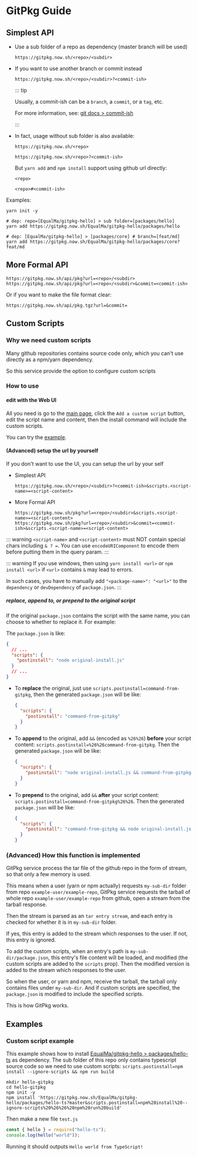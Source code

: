 ---
---

# GitPkg Guide

## Simplest API

- Use a sub folder of a repo as dependency (master branch will be used)

  ```
  https://gitpkg.now.sh/<repo>/<subdir>
  ```

- If you want to use another branch or commit instead

  ```
  https://gitpkg.now.sh/<repo>/<subdir>?<commit-ish>
  ```

  ::: tip

  Usually, a commit-ish can be a `branch`, a `commit`, or a `tag`, etc.

  For more information, see: [git docs > commit-ish](https://git-scm.com/docs/gitglossary#Documentation/gitglossary.txt-aiddefcommit-ishacommit-ishalsocommittish)

  :::

- In fact, usage without sub folder is also available:

  `https://gitpkg.now.sh/<repo>`

  `https://gitpkg.now.sh/<repo>?<commit-ish>`

  But `yarn add` and `npm install` support using github url directly:

  `<repo>`

  `<repo>#<commit-ish>`

Examples:

```shell
yarn init -y

# dep: repo=[EqualMa/gitpkg-hello] > sub folder=[packages/hello]
yarn add https://gitpkg.now.sh/EqualMa/gitpkg-hello/packages/hello

# dep: [EqualMa/gitpkg-hello] > [packages/core] # branch=[feat/md]
yarn add https://gitpkg.now.sh/EqualMa/gitpkg-hello/packages/core?feat/md
```

## More Formal API

```
https://gitpkg.now.sh/api/pkg?url=<repo>/<subdir>
https://gitpkg.now.sh/api/pkg?url=<repo>/<subdir>&commit=<commit-ish>
```

Or if you want to make the file format clear:

```
https://gitpkg.now.sh/api/pkg.tgz?url=&commit=
```

## Custom Scripts

### Why we need custom scripts

Many github repositories contains source code only, which you can't use directly as a npm/yarn dependency.

So this service provide the option to configure custom scripts

### How to use

#### edit with the Web UI

All you need is go to the [main page](/),
click the `Add a custom script` button,
edit the script name and content,
then the install command will include the custom scripts.

You can try the [example](#custom-script-example).

#### (Advanced) setup the url by yourself

If you don't want to use the UI, you can setup the url by your self

- Simplest API

  ```
  https://gitpkg.now.sh/<repo>/<subdir>?<commit-ish>&scripts.<script-name>=<script-content>
  ```

- More Formal API

  ```
  https://gitpkg.now.sh/pkg?url=<repo>/<subdir>&scripts.<script-name>=<script-content>
  https://gitpkg.now.sh/pkg?url=<repo>/<subdir>&commit=<commit-ish>&scripts.<script-name>=<script-content>
  ```

::: warning
`<script-name>` and `<script-content>` must NOT contain special chars including `& ? =`. You can use `encodeURIComponent` to encode them before putting them in the query param.
:::

::: warning
If you use windows, then using `yarn install <url>` or `npm install <url>` if `<url>` contains `&` may lead to errors.

In such cases, you have to manually add `"<package-name>": "<url>"` to the `dependency` or `devDependency` of `package.json`.
:::

##### replace, append to, or prepend to the original script

If the original `package.json` contains the script with the same name,
you can choose to whether to replace it. For example:

The `package.json` is like:

```json
{
  // ...
  "scripts": {
    "postinstall": "node original-install.js"
  }
  // ...
}
```

- To **replace** the original, just use `scripts.postinstall=command-from-gitpkg`,
  then the generated `package.json` will be like:

  ```json
  {
    "scripts": {
      "postinstall": "command-from-gitpkg"
    }
  }
  ```

- To **append** to the original, add `&&` (encoded as `%26%26`) **before** your script content: `scripts.postinstall=%26%26command-from-gitpkg`.
  Then the generated `package.json` will be like:

  ```json
  {
    "scripts": {
      "postinstall": "node original-install.js && command-from-gitpkg"
    }
  }
  ```

- To **prepend** to the original, add `&&` **after** your script content: `scripts.postinstall=command-from-gitpkg%26%26`.
  Then the generated `package.json` will be like:

  ```json
  {
    "scripts": {
      "postinstall": "command-from-gitpkg && node original-install.js"
    }
  }
  ```

### (Advanced) How this function is implemented

GitPkg service process the tar file of the github repo in the form of stream,
so that only a few memory is used.

This means when a user (yarn or npm actually) requests `my-sub-dir` folder from repo `example-user/example-repo`,
GitPkg service requests the tarball of whole repo `example-user/example-repo` from github,
open a stream from the tarball response.

Then the stream is parsed as an `tar entry stream`,
and each entry is checked for whether it is in `my-sub-dir` folder.

If yes, this entry is added to the stream which responses to the user.
If not, this entry is ignored.

To add the custom scripts, when an entry's path is `my-sub-dir/package.json`,
this entry's file content will be loaded,
and modified (the custom scripts are added to the `scripts` prop).
Then the modified version is added to the stream which responses to the user.

So when the user, or yarn and npm, receive the tarball,
the tarball only contains files under `my-sub-dir`.
And if custom scripts are specified,
the `package.json` is modified to include the specified scripts.

This is how GitPkg works.

## Examples

### Custom script example

This example shows how to install [EqualMa/gitpkg-hello > packages/hello-ts](https://github.com/EqualMa/gitpkg-hello/tree/master/packages/hello-ts) as dependency.
The sub folder of this repo only contains typescript source code so we need to use custom scripts:
`scripts.postinstall=npm install --ignore-scripts && npm run build`

```shell
mkdir hello-gitpkg
cd hello-gitpkg
npm init -y
npm install 'https://gitpkg.now.sh/EqualMa/gitpkg-hello/packages/hello-ts?master&scripts.postinstall=npm%20install%20--ignore-scripts%20%26%26%20npm%20run%20build'
```

Then make a new file `test.js`

```js
const { hello } = require("hello-ts");
console.log(hello("world"));
```

Running it should outputs `Hello world from TypeScript!`
